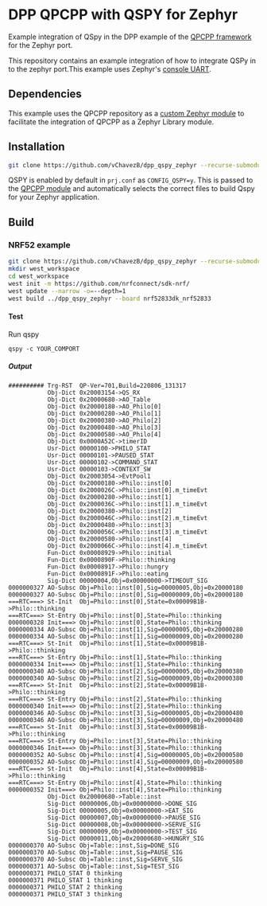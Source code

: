 # DPP QPCPP with QSPY for Zephyr

Example integration of QSpy in the DPP example of the [QPCPP framework](https://github.com/QuantumLeaps/qpcpp) for the  Zephyr port.

This repository contains an example integration of how to integrate QSPy in to the zephyr port.This example uses Zephyr's [console UART](https://github.com/vChavezB/dpp_qspy_zephyr/blob/main/src/bsp.cpp#L226). 

## Dependencies

This example uses the QPCPP repository as a [custom Zephyr module](https://docs.zephyrproject.org/latest/develop/modules.html) to facilitate the integration of QPCPP as a Zephyr Library module. 


## Installation

```bash
git clone https://github.com/vChavezB/dpp_qspy_zephyr --recurse-submodules
```
QSPY is enabled by default in `prj.conf` as `CONFIG_QSPY=y`. This is passed to the [QPCPP module](https://github.com/vChavezB/qpcpp/tree/12a5e5da472382671d6476fee1d8e74acfa8830f) and automatically selects the correct files to build Qspy for your Zephyr application.

## Build 

### NRF52 example

```bash
git clone https://github.com/vChavezB/dpp_qspy_zephyr --recurse-submodules
mkdir west_workspace
cd west_workspace
west init -m https://github.com/nrfconnect/sdk-nrf/
west update --narrow -o=--depth=1
west build ../dpp_qspy_zephyr --board nrf52833dk_nrf52833
```

#### Test

Run qspy


```
qspy -c YOUR_COMPORT
```

##### Output
```
########## Trg-RST  QP-Ver=701,Build=220806_131317
           Obj-Dict 0x20003154->QS_RX
           Obj-Dict 0x20000680->AO_Table
           Obj-Dict 0x20000180->AO_Philo[0]
           Obj-Dict 0x20000280->AO_Philo[1]
           Obj-Dict 0x20000380->AO_Philo[2]
           Obj-Dict 0x20000480->AO_Philo[3]
           Obj-Dict 0x20000580->AO_Philo[4]
           Obj-Dict 0x0000A52C->timerID
           Usr-Dict 00000100->PHILO_STAT
           Usr-Dict 00000101->PAUSED_STAT
           Usr-Dict 00000102->COMMAND_STAT
           Usr-Dict 00000103->CONTEXT_SW
           Obj-Dict 0x20003054->EvtPool1
           Obj-Dict 0x20000180->Philo::inst[0]
           Obj-Dict 0x2000026C->Philo::inst[0].m_timeEvt
           Obj-Dict 0x20000280->Philo::inst[1]
           Obj-Dict 0x2000036C->Philo::inst[1].m_timeEvt
           Obj-Dict 0x20000380->Philo::inst[2]
           Obj-Dict 0x2000046C->Philo::inst[2].m_timeEvt
           Obj-Dict 0x20000480->Philo::inst[3]
           Obj-Dict 0x2000056C->Philo::inst[3].m_timeEvt
           Obj-Dict 0x20000580->Philo::inst[4]
           Obj-Dict 0x2000066C->Philo::inst[4].m_timeEvt
           Fun-Dict 0x00008929->Philo::initial
           Fun-Dict 0x0000890F->Philo::thinking
           Fun-Dict 0x00008917->Philo::hungry
           Fun-Dict 0x0000891F->Philo::eating
           Sig-Dict 00000004,Obj=0x00000000->TIMEOUT_SIG
0000000327 AO-Subsc Obj=Philo::inst[0],Sig=00000005,Obj=0x20000180
0000000327 AO-Subsc Obj=Philo::inst[0],Sig=00000009,Obj=0x20000180
===RTC===> St-Init  Obj=Philo::inst[0],State=0x00009B1B->Philo::thinking
===RTC===> St-Entry Obj=Philo::inst[0],State=Philo::thinking
0000000328 Init===> Obj=Philo::inst[0],State=Philo::thinking
0000000334 AO-Subsc Obj=Philo::inst[1],Sig=00000005,Obj=0x20000280
0000000334 AO-Subsc Obj=Philo::inst[1],Sig=00000009,Obj=0x20000280
===RTC===> St-Init  Obj=Philo::inst[1],State=0x00009B1B->Philo::thinking
===RTC===> St-Entry Obj=Philo::inst[1],State=Philo::thinking
0000000334 Init===> Obj=Philo::inst[1],State=Philo::thinking
0000000340 AO-Subsc Obj=Philo::inst[2],Sig=00000005,Obj=0x20000380
0000000340 AO-Subsc Obj=Philo::inst[2],Sig=00000009,Obj=0x20000380
===RTC===> St-Init  Obj=Philo::inst[2],State=0x00009B1B->Philo::thinking
===RTC===> St-Entry Obj=Philo::inst[2],State=Philo::thinking
0000000340 Init===> Obj=Philo::inst[2],State=Philo::thinking
0000000346 AO-Subsc Obj=Philo::inst[3],Sig=00000005,Obj=0x20000480
0000000346 AO-Subsc Obj=Philo::inst[3],Sig=00000009,Obj=0x20000480
===RTC===> St-Init  Obj=Philo::inst[3],State=0x00009B1B->Philo::thinking
===RTC===> St-Entry Obj=Philo::inst[3],State=Philo::thinking
0000000346 Init===> Obj=Philo::inst[3],State=Philo::thinking
0000000352 AO-Subsc Obj=Philo::inst[4],Sig=00000005,Obj=0x20000580
0000000352 AO-Subsc Obj=Philo::inst[4],Sig=00000009,Obj=0x20000580
===RTC===> St-Init  Obj=Philo::inst[4],State=0x00009B1B->Philo::thinking
===RTC===> St-Entry Obj=Philo::inst[4],State=Philo::thinking
0000000352 Init===> Obj=Philo::inst[4],State=Philo::thinking
           Obj-Dict 0x20000680->Table::inst
           Sig-Dict 00000006,Obj=0x00000000->DONE_SIG
           Sig-Dict 00000005,Obj=0x00000000->EAT_SIG
           Sig-Dict 00000007,Obj=0x00000000->PAUSE_SIG
           Sig-Dict 00000008,Obj=0x00000000->SERVE_SIG
           Sig-Dict 00000009,Obj=0x00000000->TEST_SIG
           Sig-Dict 00000011,Obj=0x20000680->HUNGRY_SIG
0000000370 AO-Subsc Obj=Table::inst,Sig=DONE_SIG
0000000370 AO-Subsc Obj=Table::inst,Sig=PAUSE_SIG
0000000370 AO-Subsc Obj=Table::inst,Sig=SERVE_SIG
0000000371 AO-Subsc Obj=Table::inst,Sig=TEST_SIG
0000000371 PHILO_STAT 0 thinking
0000000371 PHILO_STAT 1 thinking
0000000371 PHILO_STAT 2 thinking
0000000371 PHILO_STAT 3 thinking
```


